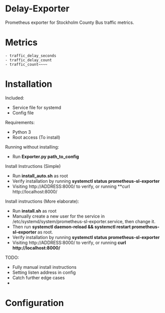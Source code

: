 # Delay-Exporter

 Prometheus exporter for Stockholm County Bus traffic metrics.


# Metrics
    - traffic_delay_seconds
    - traffic_delay_count
    - traffic_count~~~~

# Installation

 Included:
 - Service file for systemd
 - Config file 

 Requirements:
 - Python 3
 - Root access (To install)


 Running without installing:
 - Run **Exporter.py path_to_config**

 Install Instructions (Simple)
 - Run **install_auto.sh** as root
 - Verify installation by running **systemctl status prometheus-sl-exporter**
 - Visiting http://ADDRESS:8000/ to verify, or running **curl http://localhost:8000/  

 Install instructions (More elaborate):
 - Run **install.sh** as root
 - Manually create a new user for the service in /etc/systemd/system/prometheus-sl-exporter.service, then change it.
 - Then run **systemctl daemon-reload && systemctl restart prometheus-sl-exporter** as root.
 - Verify installation by running **systemctl status prometheus-sl-exporter**
 - Visiting http://ADDRESS:8000/ to verify, or running **curl http://localhost:8000/**  

 TODO: 
  - Fully manual install instructions
  - Setting listen address in config
  - Catch further edge cases
  - 

 # Configuration

